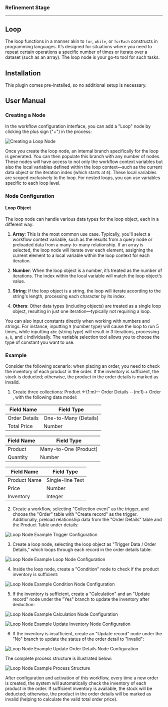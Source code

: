 ### Refinement Stage

---

## Loop

<PluginInfo name="workflow-loop" link="/handbook/workflow-loop"></PluginInfo>

The loop functions in a manner akin to `for`, `while`, or `forEach` constructs in programming languages. It’s designed for situations where you need to repeat certain operations a specific number of times or iterate over a dataset (such as an array). The loop node is your go-to tool for such tasks.

## Installation

This plugin comes pre-installed, so no additional setup is necessary.

## User Manual

### Creating a Node

In the workflow configuration interface, you can add a "Loop" node by clicking the plus sign ("+") in the process:

![Creating a Loop Node](https://static-docs.nocobase.com/b3c8061a66bfff037f4b9509ab0aad75.png)

Once you create the loop node, an internal branch specifically for the loop is generated. You can then populate this branch with any number of nodes. These nodes will have access to not only the workflow context variables but also the local variables defined within the loop context—such as the current data object or the iteration index (which starts at `0`). These local variables are scoped exclusively to the loop. For nested loops, you can use variables specific to each loop level.

### Node Configuration

#### Loop Object

The loop node can handle various data types for the loop object, each in a different way:

1. **Array**: This is the most common use case. Typically, you'll select a workflow context variable, such as the results from a query node or preloaded data from a many-to-many relationship. If an array is selected, the loop node will iterate over each element, assigning the current element to a local variable within the loop context for each iteration.

2. **Number**: When the loop object is a number, it’s treated as the number of iterations. The index within the local variable will match the loop object’s value.

3. **String**: If the loop object is a string, the loop will iterate according to the string's length, processing each character by its index.

4. **Others**: Other data types (including objects) are treated as a single loop object, resulting in just one iteration—typically not requiring a loop.

You can also input constants directly when working with numbers and strings. For instance, inputting `5` (number type) will cause the loop to run 5 times, while inputting `abc` (string type) will result in 3 iterations, processing `a`, `b`, and `c` individually. The variable selection tool allows you to choose the type of constant you want to use.

### Example

Consider the following scenario: when placing an order, you need to check the inventory of each product in the order. If the inventory is sufficient, the stock is deducted; otherwise, the product in the order details is marked as invalid.

1. Create three collections: Product <-(1:m)-- Order Details --(m:1)-> Order , with the following data model:

| Field Name     | Field Type        |
| -------------- | ----------------- |
| Order Details | One-to-Many (Details) |
| Total Price | Number            |

| Field Name | Field Type        |
| ---------- | ----------------- |
| Product    | Many-to-One (Product) |
| Quantity   | Number            |

| Field Name  | Field Type  |
| ----------- | ----------- |
| Product Name | Single-line Text |
| Price       | Number      |
| Inventory   | Integer     |

2. Create a workflow, selecting "Collection event" as the trigger, and choose the "Order" table with "Create record" as the trigger. Additionally, preload relationship data from the "Order Details" table and the Product Table under details:

![Loop Node Example Trigger Configuration](https://static-docs.nocobase.com/0086601c2fc0e17a64d046a4c86b49b7.png)

3. Create a loop node, selecting the loop object as "Trigger Data / Order Details," which loops through each record in the order details table:

![Loop Node Example Loop Node Configuration](https://static-docs.nocobase.com/2507becc32db5a9a0641c198605a20da.png)

4. Inside the loop node, create a "Condition" node to check if the product inventory is sufficient:

![Loop Node Example Condition Node Configuration](https://static-docs.nocobase.com/a6d08d15786841e1a3512b38e4629852.png)

5. If the inventory is sufficient, create a "Calculation" and an "Update record" node under the "Yes" branch to update the inventory after deduction:

![Loop Node Example Calculation Node Configuration](https://static-docs.nocobase.com/8df3604c71f8f8705b1552d3ebfe3b50.png)

![Loop Node Example Update Inventory Node Configuration](https://static-docs.nocobase.com/2d84baa9b3b01bd85fccda9eec992378.png)

6. If the inventory is insufficient, create an "Update record" node under the "No" branch to update the status of the order detail to "Invalid":

![Loop Node Example Update Order Details Node Configuration](https://static-docs.nocobase.com/4996613090c254c69a1d80f3b3a7fae2.png)

The complete process structure is illustrated below:

![Loop Node Example Process Structure](https://static-docs.nocobase.com/6f59ef246c1f19976344a7624c4c4151.png)

After configuration and activation of this workflow, every time a new order is created, the system will automatically check the inventory of each product in the order. If sufficient inventory is available, the stock will be deducted; otherwise, the product in the order details will be marked as invalid (helping to calculate the valid total order price).
